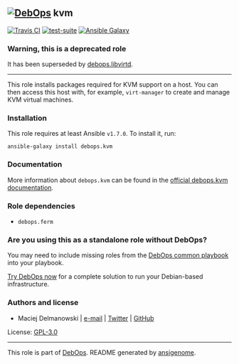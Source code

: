 ## [![DebOps](https://debops.org/images/debops-small.png)](https://debops.org) kvm

<!-- This file was generated by Ansigenome. Do not edit this file directly but
     instead have a look at the files in the ./meta/ directory. -->

[![Travis CI](https://img.shields.io/travis/debops/ansible-kvm.svg?style=flat)](https://travis-ci.org/debops/ansible-kvm)
[![test-suite](https://img.shields.io/badge/test--suite-ansible--kvm-blue.svg?style=flat)](https://github.com/debops/test-suite/tree/master/ansible-kvm/)
[![Ansible Galaxy](https://img.shields.io/badge/galaxy-debops.kvm-660198.svg?style=flat)](https://galaxy.ansible.com/debops/kvm)


### Warning, this is a deprecated role

It has been superseded by [debops.libvirtd](https://github.com/debops/ansible-libvirtd).

***

This role installs packages required for KVM support on a host. You can
then access this host with, for example, `virt-manager` to create and
manage KVM virtual machines.

### Installation

This role requires at least Ansible `v1.7.0`. To install it, run:

```Shell
ansible-galaxy install debops.kvm
```

### Documentation

More information about `debops.kvm` can be found in the
[official debops.kvm documentation](https://docs.debops.org/en/latest/ansible/roles/ansible-kvm/docs/).


### Role dependencies

- `debops.ferm`

### Are you using this as a standalone role without DebOps?

You may need to include missing roles from the [DebOps common
playbook](https://github.com/debops/debops-playbooks/blob/master/playbooks/common.yml)
into your playbook.

[Try DebOps now](https://debops.org/) for a complete solution to run your Debian-based infrastructure.





### Authors and license

- Maciej Delmanowski | [e-mail](mailto:drybjed@gmail.com) | [Twitter](https://twitter.com/drybjed) | [GitHub](https://github.com/drybjed)

License: [GPL-3.0](https://tldrlegal.com/license/gnu-general-public-license-v3-%28gpl-3%29)

***

This role is part of [DebOps](https://debops.org/). README generated by [ansigenome](https://github.com/nickjj/ansigenome/).
